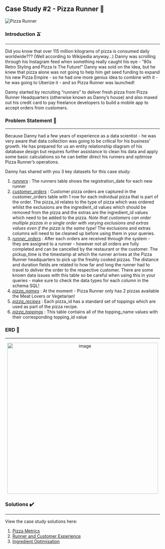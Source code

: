 ## Case Study #2 - Pizza Runner 🍕

![Pizza Runner](https://8weeksqlchallenge.com/images/case-study-designs/2.png)


### **Introduction** 🫒
<hr>
Did you know that over 115 million kilograms of pizza is consumed daily worldwide??? (Well according to Wikipedia anyway…)
Danny was scrolling through his Instagram feed when something really caught his eye - “80s Retro Styling and Pizza Is The Future!" Danny was sold on the idea, but he knew that pizza alone was not going to help him get seed funding to expand his new Pizza Empire - so he had one more genius idea to combine with it - he was going to Uberize it - and so Pizza Runner was launched!

Danny started by recruiting “runners” to deliver fresh pizza from Pizza Runner Headquarters (otherwise known as Danny’s house) and also maxed out his credit card to pay freelance developers to build a mobile app to accept orders from customers.

### **Problem Statement** 🧅
<hr>
Because Danny had a few years of experience as a data scientist - he was very aware that data collection was going to be critical for his business’ growth. He has prepared for us an entity relationship diagram of his database design but requires further assistance to clean his data and apply some basic calculations so he can better direct his runners and optimise Pizza Runner’s operations.

Danny has shared with you 3 key datasets for this case study:

1. *[runners](https://github.com/Minautee/8-Week-SQL-Practice/blob/86a1b82f5de67e441fac67226db725ce02430476/Pizza%20Runner%20/Schema.sql)* : The runners table shows the registration_date for each new runner
2. *[customer_orders](https://github.com/Minautee/8-Week-SQL-Practice/blob/86a1b82f5de67e441fac67226db725ce02430476/Pizza%20Runner%20/Schema.sql)* : Customer pizza orders are captured in the customer_orders table with 1 row for each individual pizza that is part of the order. The pizza_id relates to the type of pizza which was ordered whilst the exclusions are the ingredient_id values which should be removed from the pizza and the extras are the ingredient_id values which need to be added to the pizza.
*Note that customers can order multiple pizzas in a single order with varying exclusions and extras values even if the pizza is the same type!*
The exclusions and extras columns will need to be cleaned up before using them in your queries.
3. *[runner_orders](https://github.com/Minautee/8-Week-SQL-Practice/blob/86a1b82f5de67e441fac67226db725ce02430476/Pizza%20Runner%20/Schema.sql)* : After each orders are received through the system - they are assigned to a runner - however not all orders are fully completed and can be cancelled by the restaurant or the customer. The pickup_time is the timestamp at which the runner arrives at the Pizza Runner headquarters to pick up the freshly cooked pizzas. The distance and duration fields are related to how far and long the runner had to travel to deliver the order to the respective customer.
There are some known data issues with this table so be careful when using this in your queries - make sure to check the data types for each column in the schema SQL!
4. *[pizza_names](https://github.com/Minautee/8-Week-SQL-Practice/blob/86a1b82f5de67e441fac67226db725ce02430476/Pizza%20Runner%20/Schema.sql)* : At the moment - Pizza Runner only has 2 pizzas available the Meat Lovers or Vegetarian!
5. *[pizza_recipes](https://github.com/Minautee/8-Week-SQL-Practice/blob/86a1b82f5de67e441fac67226db725ce02430476/Pizza%20Runner%20/Schema.sql)* : Each pizza_id has a standard set of toppings which are used as part of the pizza recipe.
6. *[pizza_toppings](https://github.com/Minautee/8-Week-SQL-Practice/blob/86a1b82f5de67e441fac67226db725ce02430476/Pizza%20Runner%20/Schema.sql)* : This table contains all of the topping_name values with their corresponding topping_id value

### **ERD** 🔀  
<hr> 
<p align="center">
<img width="491" alt="image" src="https://github.com/Minautee/8-Week-SQL-Practice/assets/68679965/454e2161-6b01-4184-80c8-22074f45ca00">

### **Solutions** ✔️
<hr>

View the case study solutions here:
1. [Pizza Metrics](https://github.com/Minautee/8-Week-SQL-Practice/blob/e71380c2e2696b896cf8bf754f8674aca781fa17/Pizza%20Runner%20/Pizza%20Metrics.md)
2. [Runner and Customer Experience](https://github.com/Minautee/8-Week-SQL-Practice/blob/e71380c2e2696b896cf8bf754f8674aca781fa17/Pizza%20Runner%20/Runner%20and%20Customer%20Experience.md)
3. [Ingredient Optimisation](https://github.com/Minautee/8-Week-SQL-Practice/blob/e71380c2e2696b896cf8bf754f8674aca781fa17/Pizza%20Runner%20/Ingredient%20Optimisation.md)

